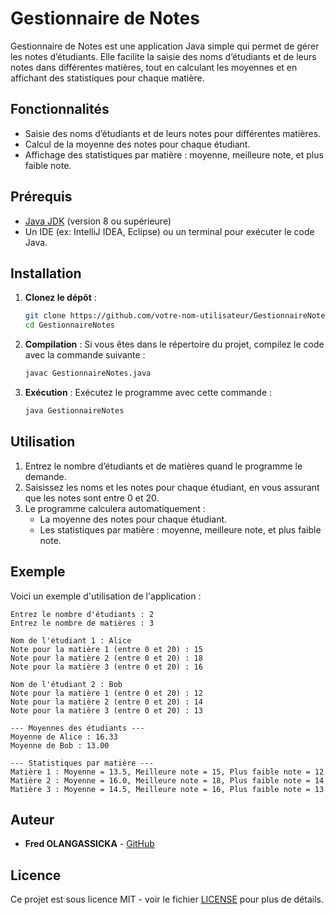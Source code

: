 
# Gestionnaire de Notes

Gestionnaire de Notes est une application Java simple qui permet de gérer les notes d’étudiants. Elle facilite la saisie des noms d’étudiants et de leurs notes dans différentes matières, tout en calculant les moyennes et en affichant des statistiques pour chaque matière.

## Fonctionnalités

- Saisie des noms d’étudiants et de leurs notes pour différentes matières.
- Calcul de la moyenne des notes pour chaque étudiant.
- Affichage des statistiques par matière : moyenne, meilleure note, et plus faible note.

## Prérequis

- [Java JDK](https://www.oracle.com/java/technologies/javase-jdk11-downloads.html) (version 8 ou supérieure)
- Un IDE (ex: IntelliJ IDEA, Eclipse) ou un terminal pour exécuter le code Java.

## Installation

1. **Clonez le dépôt** :
   ```bash
   git clone https://github.com/votre-nom-utilisateur/GestionnaireNotes.git
   cd GestionnaireNotes
   ```

2. **Compilation** :
   Si vous êtes dans le répertoire du projet, compilez le code avec la commande suivante :
   ```bash
   javac GestionnaireNotes.java
   ```

3. **Exécution** :
   Exécutez le programme avec cette commande :
   ```bash
   java GestionnaireNotes
   ```

## Utilisation

1. Entrez le nombre d’étudiants et de matières quand le programme le demande.
2. Saisissez les noms et les notes pour chaque étudiant, en vous assurant que les notes sont entre 0 et 20.
3. Le programme calculera automatiquement :
   - La moyenne des notes pour chaque étudiant.
   - Les statistiques par matière : moyenne, meilleure note, et plus faible note.

## Exemple

Voici un exemple d'utilisation de l'application :

```
Entrez le nombre d'étudiants : 2
Entrez le nombre de matières : 3

Nom de l'étudiant 1 : Alice
Note pour la matière 1 (entre 0 et 20) : 15
Note pour la matière 2 (entre 0 et 20) : 18
Note pour la matière 3 (entre 0 et 20) : 16

Nom de l'étudiant 2 : Bob
Note pour la matière 1 (entre 0 et 20) : 12
Note pour la matière 2 (entre 0 et 20) : 14
Note pour la matière 3 (entre 0 et 20) : 13

--- Moyennes des étudiants ---
Moyenne de Alice : 16.33
Moyenne de Bob : 13.00

--- Statistiques par matière ---
Matière 1 : Moyenne = 13.5, Meilleure note = 15, Plus faible note = 12
Matière 2 : Moyenne = 16.0, Meilleure note = 18, Plus faible note = 14
Matière 3 : Moyenne = 14.5, Meilleure note = 16, Plus faible note = 13
```

## Auteur

- **Fred OLANGASSICKA** - [GitHub](https://github.com/FredOlang)

## Licence

Ce projet est sous licence MIT - voir le fichier [LICENSE](LICENSE) pour plus de détails.
